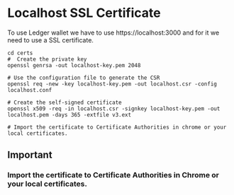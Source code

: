 # Localhost SSL Certificate

To use Ledger wallet we have to use https://localhost:3000 and for it we need to
use a SSL certificate.

```shell
cd certs
#  Create the private key
openssl genrsa -out localhost-key.pem 2048

# Use the configuration file to generate the CSR
openssl req -new -key localhost-key.pem -out localhost.csr -config localhost.conf

# Create the self-signed certificate
openssl x509 -req -in localhost.csr -signkey localhost-key.pem -out localhost.pem -days 365 -extfile v3.ext

# Import the certificate to Certificate Authorities in chrome or your local certificates.
```


## Important 
### Import the certificate to Certificate Authorities in Chrome or your local certificates.

